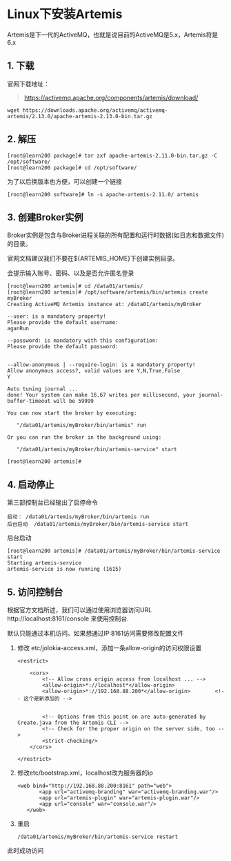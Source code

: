 # Linux下安装Artemis

Artemis是下一代的ActiveMQ，也就是说目前的ActiveMQ是5.x，Artemis将是6.x

## 1. 下载

官网下载地址：
> https://activemq.apache.org/components/artemis/download/

```
wget https://downloads.apache.org/activemq/activemq-artemis/2.13.0/apache-artemis-2.13.0-bin.tar.gz
```

## 2. 解压

```
[root@learn200 package]# tar zxf apache-artemis-2.11.0-bin.tar.gz -C /opt/software/
[root@learn200 package]# cd /opt/software/
```

为了以后换版本也方便，可以创建一个链接
```
[root@learn200 software]# ln -s apache-artemis-2.11.0/ artemis
```
## 3. 创建Broker实例

Broker实例是包含与Broker进程关联的所有配置和运行时数据(如日志和数据文件)的目录。

官网文档建议我们不要在${ARTEMIS_HOME}下创建实例目录。


会提示输入账号、密码、以及是否允许匿名登录
```
[root@learn200 artemis]# cd /data01/artemis/
[root@learn200 artemis]# /opt/software/artemis/bin/artemis create myBroker
Creating ActiveMQ Artemis instance at: /data01/artemis/myBroker

--user: is a mandatory property!
Please provide the default username:
aganRun

--password: is mandatory with this configuration:
Please provide the default password:


--allow-anonymous | --require-login: is a mandatory property!
Allow anonymous access?, valid values are Y,N,True,False
Y     

Auto tuning journal ...
done! Your system can make 16.67 writes per millisecond, your journal-buffer-timeout will be 59999

You can now start the broker by executing:  

   "/data01/artemis/myBroker/bin/artemis" run

Or you can run the broker in the background using:

   "/data01/artemis/myBroker/bin/artemis-service" start

[root@learn200 artemis]# 
```

## 4. 启动停止

第三部控制台已经输出了启停命令
```
启动： /data01/artemis/myBroker/bin/artemis run
后台启动  /data01/artemis/myBroker/bin/artemis-service start
```

后台启动
```
[root@learn200 artemis]# /data01/artemis/myBroker/bin/artemis-service start
Starting artemis-service
artemis-service is now running (1615)
```

## 5. 访问控制台

根据官方文档所述，我们可以通过使用浏览器访问URL http://localhost:8161/console 来使用控制台.

默认只能通过本机访问。如果想通过IP:8161访问需要修改配置文件

1. 修改 etc/jolokia-access.xml，添加一条allow-origin的访问权限设置
    ```
    <restrict>
    
        <cors>
            <!-- Allow cross origin access from localhost ... -->
            <allow-origin>*://localhost*</allow-origin>
            <allow-origin>*://192.168.88.200*</allow-origin>        <!-- 这个是新添加的 -->
    
    
            <!-- Options from this point on are auto-generated by Create.java from the Artemis CLI -->
            <!-- Check for the proper origin on the server side, too -->
            <strict-checking/>
        </cors>
    
    </restrict>
    ```
2. 修改etc/bootstrap.xml，localhost改为服务器的ip
    ```
    <web bind="http://192.168.88.200:8161" path="web">
           <app url="activemq-branding" war="activemq-branding.war"/>
           <app url="artemis-plugin" war="artemis-plugin.war"/>
           <app url="console" war="console.war"/>
       </web>
    ```
3. 重启
    ```
    /data01/artemis/myBroker/bin/artemis-service restart
    ```

此时成功访问

